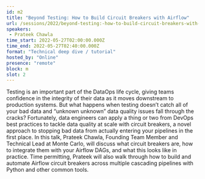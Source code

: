 ```yaml
---
id: m2
title: "Beyond Testing: How to Build Circuit Breakers with Airflow"
url: /sessions/2022/beyond-testing:-how-to-build-circuit-breakers-with-airflow
speakers:
 - Prateek Chawla
time_start: 2022-05-27T02:00:00.000Z
time_end: 2022-05-27T02:40:00.000Z
format: "Technical deep dive / tutorial"
hosted_by: "Online"
presence: "remote"
block: m
slot: 2
---
```


Testing is an important part of the DataOps life cycle, giving teams confidence in the integrity of their data as it moves downstream to production systems. But what happens when testing doesn’t catch all of your bad data and “unknown unknown” data quality issues fall through the cracks? Fortunately, data engineers can apply a thing or two from DevOps best practices to tackle data quality at scale with circuit breakers, a novel approach to stopping bad data from actually entering your pipelines in the first place. In this talk, Prateek Chawla, Founding Team Member and Technical Lead at Monte Carlo, will discuss what circuit breakers are, how to integrate them with your Airflow DAGs, and what this looks like in practice. Time permitting, Prateek will also walk through how to build and automate Airflow circuit breakers across multiple cascading pipelines with Python and other common tools.